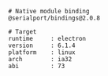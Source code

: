     # Native module binding
    @serialport/bindings@2.0.8
    
    # Target
    runtime     : electron 
    version     : 6.1.4
    platform    : linux
    arch        : ia32
    abi         : 73
